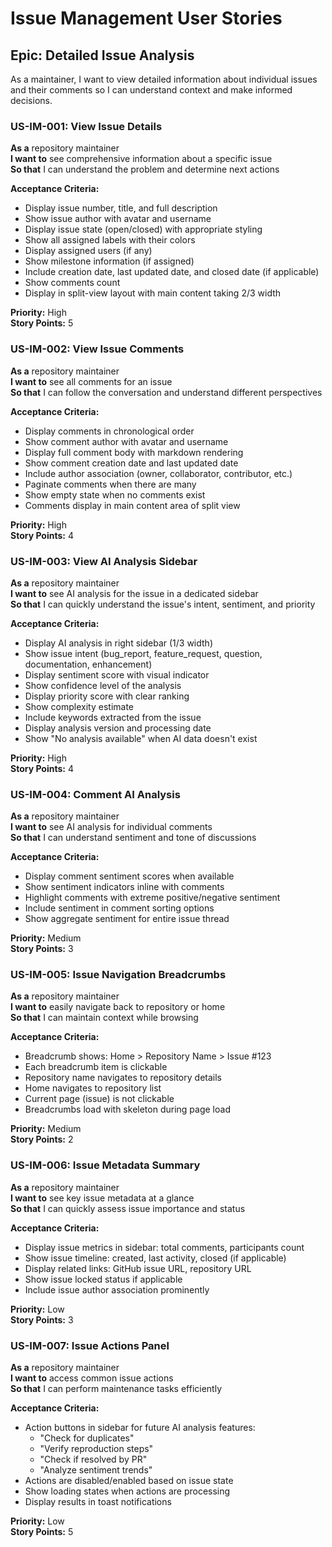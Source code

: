 # Issue Management User Stories

## Epic: Detailed Issue Analysis
As a maintainer, I want to view detailed information about individual issues and their comments so I can understand context and make informed decisions.

### US-IM-001: View Issue Details
**As a** repository maintainer  
**I want to** see comprehensive information about a specific issue  
**So that** I can understand the problem and determine next actions  

**Acceptance Criteria:**
- Display issue number, title, and full description
- Show issue author with avatar and username
- Display issue state (open/closed) with appropriate styling
- Show all assigned labels with their colors
- Display assigned users (if any)
- Show milestone information (if assigned)
- Include creation date, last updated date, and closed date (if applicable)
- Show comments count
- Display in split-view layout with main content taking 2/3 width

**Priority:** High  
**Story Points:** 5

### US-IM-002: View Issue Comments
**As a** repository maintainer  
**I want to** see all comments for an issue  
**So that** I can follow the conversation and understand different perspectives  

**Acceptance Criteria:**
- Display comments in chronological order
- Show comment author with avatar and username
- Display full comment body with markdown rendering
- Show comment creation date and last updated date
- Include author association (owner, collaborator, contributor, etc.)
- Paginate comments when there are many
- Show empty state when no comments exist
- Comments display in main content area of split view

**Priority:** High  
**Story Points:** 4

### US-IM-003: View AI Analysis Sidebar
**As a** repository maintainer  
**I want to** see AI analysis for the issue in a dedicated sidebar  
**So that** I can quickly understand the issue's intent, sentiment, and priority  

**Acceptance Criteria:**
- Display AI analysis in right sidebar (1/3 width)
- Show issue intent (bug_report, feature_request, question, documentation, enhancement)
- Display sentiment score with visual indicator
- Show confidence level of the analysis
- Display priority score with clear ranking
- Show complexity estimate
- Include keywords extracted from the issue
- Display analysis version and processing date
- Show "No analysis available" when AI data doesn't exist

**Priority:** High  
**Story Points:** 4

### US-IM-004: Comment AI Analysis
**As a** repository maintainer  
**I want to** see AI analysis for individual comments  
**So that** I can understand sentiment and tone of discussions  

**Acceptance Criteria:**
- Display comment sentiment scores when available
- Show sentiment indicators inline with comments
- Highlight comments with extreme positive/negative sentiment
- Include sentiment in comment sorting options
- Show aggregate sentiment for entire issue thread

**Priority:** Medium  
**Story Points:** 3

### US-IM-005: Issue Navigation Breadcrumbs
**As a** repository maintainer  
**I want to** easily navigate back to repository or home  
**So that** I can maintain context while browsing  

**Acceptance Criteria:**
- Breadcrumb shows: Home > Repository Name > Issue #123
- Each breadcrumb item is clickable
- Repository name navigates to repository details
- Home navigates to repository list
- Current page (issue) is not clickable
- Breadcrumbs load with skeleton during page load

**Priority:** Medium  
**Story Points:** 2

### US-IM-006: Issue Metadata Summary
**As a** repository maintainer  
**I want to** see key issue metadata at a glance  
**So that** I can quickly assess issue importance and status  

**Acceptance Criteria:**
- Display issue metrics in sidebar: total comments, participants count
- Show issue timeline: created, last activity, closed (if applicable)
- Display related links: GitHub issue URL, repository URL
- Show issue locked status if applicable
- Include issue author association prominently

**Priority:** Low  
**Story Points:** 3

### US-IM-007: Issue Actions Panel
**As a** repository maintainer  
**I want to** access common issue actions  
**So that** I can perform maintenance tasks efficiently  

**Acceptance Criteria:**
- Action buttons in sidebar for future AI analysis features:
  - "Check for duplicates"
  - "Verify reproduction steps"
  - "Check if resolved by PR"
  - "Analyze sentiment trends"
- Actions are disabled/enabled based on issue state
- Show loading states when actions are processing
- Display results in toast notifications

**Priority:** Low  
**Story Points:** 5